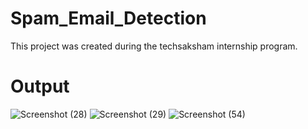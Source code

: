 # Spam_Email_Detection
This project was created during the techsaksham internship program. 
# Output
![Screenshot (28)](https://github.com/user-attachments/assets/fdcbc875-e875-4239-a986-18f42211f409)
![Screenshot (29)](https://github.com/user-attachments/assets/fc58d759-38f9-48b8-88dd-4d0843d8a29d)
![Screenshot (54)](https://github.com/user-attachments/assets/3e93d6f0-f760-49a5-a5e4-7bceb7377c3b)


